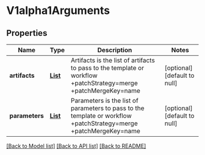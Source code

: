 # V1alpha1Arguments
## Properties

Name | Type | Description | Notes
------------ | ------------- | ------------- | -------------
**artifacts** | [**List**](v1alpha1.Artifact.md) | Artifacts is the list of artifacts to pass to the template or workflow +patchStrategy&#x3D;merge +patchMergeKey&#x3D;name | [optional] [default to null]
**parameters** | [**List**](v1alpha1.Parameter.md) | Parameters is the list of parameters to pass to the template or workflow +patchStrategy&#x3D;merge +patchMergeKey&#x3D;name | [optional] [default to null]

[[Back to Model list]](../README.md#documentation-for-models) [[Back to API list]](../README.md#documentation-for-api-endpoints) [[Back to README]](../README.md)


